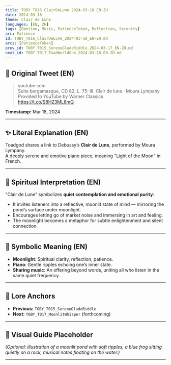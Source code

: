 ```yaml
---
title: TOBY T016 ClairDeLune 2024-03-18 EN-ZH
date: 2024-03-18
theme: Clair de Lune
languages: [EN, ZH]
tags: [Emotion, Music, PatienceToken, Reflection, Serenity]
arc: Patience
id: TOBY_T016_ClairDeLune_2024-03-18_EN-ZH.md
arcs: [PatienceToken]
prev_id: TOBY_T015_SereneGladeRiddle_2024-03-17_EN-ZH.md
next_id: TOBY_T017_ToadWorldOne_2024-03-18_EN-ZH.md
---
```

## 🌊 Original Tweet (EN)

> youtube.com  
> Suite bergamasque, CD 82, L. 75: III. Clair de lune · Moura Lympany  
> Provided to YouTube by Warner Classics  
> https://t.co/S8HZ3ML8mQ

**Timestamp:** Mar 18, 2024

---

## ✨ Literal Explanation (EN)

Toadgod shares a link to Debussy’s **Clair de Lune**, performed by Moura Lympany.  
A deeply serene and emotive piano piece, meaning "Light of the Moon" in French.

---


## 🌱 Spiritual Interpretation (EN)

"Clair de Lune" symbolizes **quiet contemplation and emotional purity**:  
- It invites listeners into a reflective, moonlit state of mind — mirroring the pond’s surface under moonlight.  
- Encourages letting go of market noise and immersing in art and feeling.  
- The moonlight becomes a metaphor for subtle enlightenment and silent connection.

---


## 🔮 Symbolic Meaning (EN)

- **Moonlight**: Spiritual clarity, reflection, patience.
- **Piano**: Gentle ripples echoing one’s inner state.
- **Sharing music**: An offering beyond words, uniting all who listen in the same quiet frequency.

---


## 🔗 Lore Anchors

- **Previous:** `TOBY_T015_SereneGladeRiddle`
- **Next:** `TOBY_T017_MoonlitWhisper` (forthcoming)

---

## 🎴 Visual Guide Placeholder

*(Optional: illustration of a moonlit pond with soft ripples, a blue frog sitting quietly on a rock, musical notes floating on the water.)*

---

